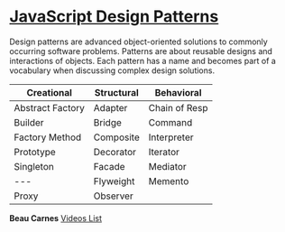 
# [JavaScript Design Patterns](https://www.dofactory.com/javascript/design-patterns)

Design patterns are advanced object-oriented solutions to commonly occurring software problems.
Patterns are about reusable designs and interactions of objects.
Each pattern has a name and becomes part of a vocabulary when discussing complex design solutions.

Creational | Structural | Behavioral
---------- | ---------- | ----------
Abstract Factory | Adapter | Chain of Resp
Builder | Bridge | Command
Factory Method | Composite | Interpreter
Prototype | Decorator | Iterator
Singleton | Facade | Mediator
 --- | Flyweight | Memento
   | Proxy | Observer

**Beau Carnes** [Videos List](https://www.youtube.com/playlist?list=PLWKjhJtqVAbnZtkAI3BqcYxKnfWn_C704)
